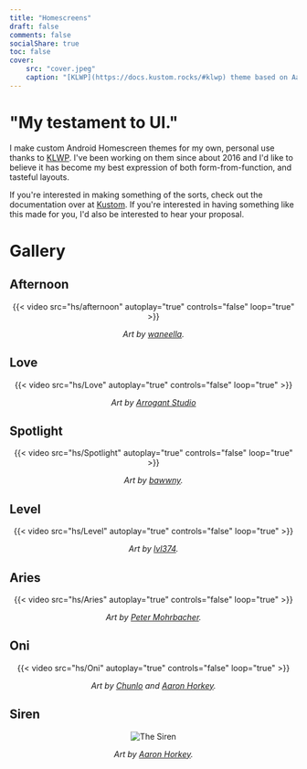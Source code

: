 ```yaml
---
title: "Homescreens"
draft: false
comments: false
socialShare: true
toc: false
cover:
    src: "cover.jpeg"
    caption: "[KLWP](https://docs.kustom.rocks/#klwp) theme based on Aaron Horkey's \"The Siren\""
---
```


# "My testament to UI."

<!--more-->

I make custom Android Homescreen themes for my own, personal use thanks to [KLWP](https://docs.kustom.rocks/#klwp). I've been working on them since about 2016 and I'd like to believe it has become my best expression of both form-from-function, and tasteful layouts. 

If you're interested in making something of the sorts, check out the documentation over at [Kustom](https://docs.kustom.rocks/). If you're interested in having something like this made for you, I'd also be interested to hear your proposal. 

# Gallery

## Afternoon

<center>
{{< video src="hs/afternoon" autoplay="true" controls="false" loop="true" >}}

*Art by [waneella](https://twitter.com/waneella_).*
</center>

## Love

<center>
{{< video src="hs/Love" autoplay="true" controls="false" loop="true" >}}

*Art by [Arrogant Studio](https://www.thegallery.nu/collections/arrogant)*
</center>

## Spotlight

<center>
{{< video src="hs/Spotlight" autoplay="true" controls="false" loop="true" >}}

*Art by [bawwny](https://www.reddit.com/user/bawwny/).*
</center>

## Level

<center>
{{< video src="hs/Level" autoplay="true" controls="false" loop="true" >}}

*Art by [lvl374](https://twitter.com/lvl374).*
</center>

## Aries

<center>
{{< video src="hs/Aries" autoplay="true" controls="false" loop="true" >}}

*Art by [Peter Mohrbacher](https://www.angelarium.net/).*
</center>


## Oni

<center>
{{< video src="hs/Oni" autoplay="true" controls="false" loop="true" >}}

*Art by [Chunlo](https://www.artstation.com/chunlo) and [Aaron Horkey](https://www.instagram.com/aaronhorkey/).*
</center>

## Siren

<center>

![The Siren](/blog/homescreens/siren.png)

*Art by [Aaron Horkey](https://www.instagram.com/aaronhorkey/).*
</center>

